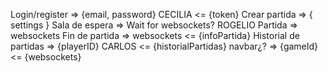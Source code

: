 Login/register => {email, password}             CECILIA
               <= {token}
Crear partida  => { settings }
Sala de espera => Wait for websockets?          ROGELIO
Partida        => websockets 
Fin de partida => websockets
               <= {infoPartida} 
Historial de partidas => {playerID}             CARLOS
                      <= {historialPartidas}
navbar¿?             => {gameId}
                     <= {websockets}